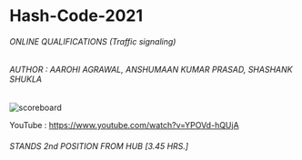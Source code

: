 # Hash-Code-2021
###### ONLINE QUALIFICATIONS (Traffic signaling)

###### AUTHOR : AAROHI AGRAWAL, ANSHUMAAN KUMAR PRASAD, SHASHANK SHUKLA

![scoreboard](https://user-images.githubusercontent.com/75872316/109227560-84417d80-77e6-11eb-8471-e34e935668b0.JPG)

YouTube : https://www.youtube.com/watch?v=YPOVd-hQUjA

###### STANDS 2nd POSITION FROM HUB [3.45 HRS.]
